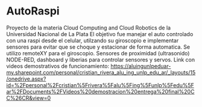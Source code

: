 # AutoRaspi
Proyecto de la materia Cloud Computing and Cloud Robotics de la Universidad Nacional de La Plata
El objetivo fue manejar el auto controlado con una raspi desde el celular, utilzando su giroscopio e implementar sensores para evitar que se choque y estacionar de forma automatica.
Se utilizo remoteXY para el giroscopio.
Sensores de proximidad (ultrasonido)
NODE-RED, dashboard y liberias para controlar sensores y servos.
Link con videos demostrativos de funcionamiento:
https://aluingunlpeduar-my.sharepoint.com/personal/cristian_rivera_alu_ing_unlp_edu_ar/_layouts/15/onedrive.aspx?id=%2Fpersonal%2Fcristian%5Frivera%5Falu%5Fing%5Funlp%5Fedu%5Far%2FDocuments%2FVideos%20demostracion%20entrega%20final%20CC%26CR&view=0
